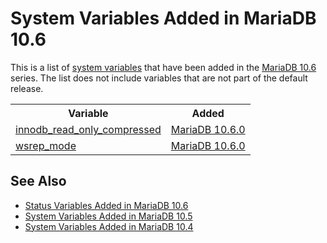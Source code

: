 # System Variables Added in MariaDB 10.6

This is a list of [system variables](/replication/optimization-and-tuning/system-variables/server-system-variables) that have been added in the [MariaDB 10.6](/kb/en/what-is-mariadb-106/) series. The list does not include variables that are not part of the default release.

<table><tbody><tr><th>Variable</th><th>Added</th></tr>
<tr><td><a href="/kb/en/innodb-system-variables/#innodb_read_only_compressed">innodb_read_only_compressed</a></td><td><a href="/kb/en/mariadb-1060-release-notes/">MariaDB 10.6.0</a></td></tr>
<tr><td><a href="/kb/en/galera-cluster-system-variables/#wsrep_mode">wsrep_mode</a></td><td><a href="/kb/en/mariadb-1060-release-notes/">MariaDB 10.6.0</a></td></tr>
</tbody></table>

## See Also

- [Status Variables Added in MariaDB 10.6](/replication/optimization-and-tuning/system-variables/system-and-status-variables-added-by-major-release/status-variables-added-in-mariadb-106)
- [System Variables Added in MariaDB 10.5](/replication/optimization-and-tuning/system-variables/system-and-status-variables-added-by-major-release/system-variables-added-in-mariadb-104)
- [System Variables Added in MariaDB 10.4](/replication/optimization-and-tuning/system-variables/system-and-status-variables-added-by-major-release/system-variables-added-in-mariadb-103)
